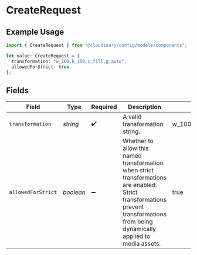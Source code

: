 # CreateRequest

## Example Usage

```typescript
import { CreateRequest } from "@cloudinary/config/models/components";

let value: CreateRequest = {
  transformation: "w_100,h_150,c_fill,g_auto",
  allowedForStrict: true,
};
```

## Fields

| Field                                                                                                                                                                               | Type                                                                                                                                                                                | Required                                                                                                                                                                            | Description                                                                                                                                                                         | Example                                                                                                                                                                             |
| ----------------------------------------------------------------------------------------------------------------------------------------------------------------------------------- | ----------------------------------------------------------------------------------------------------------------------------------------------------------------------------------- | ----------------------------------------------------------------------------------------------------------------------------------------------------------------------------------- | ----------------------------------------------------------------------------------------------------------------------------------------------------------------------------------- | ----------------------------------------------------------------------------------------------------------------------------------------------------------------------------------- |
| `transformation`                                                                                                                                                                    | *string*                                                                                                                                                                            | :heavy_check_mark:                                                                                                                                                                  | A valid transformation string.                                                                                                                                                      | w_100,h_150,c_fill,g_auto                                                                                                                                                           |
| `allowedForStrict`                                                                                                                                                                  | *boolean*                                                                                                                                                                           | :heavy_minus_sign:                                                                                                                                                                  | Whether to allow this named transformation when strict transformations are enabled. Strict transformations prevent transformations from being dynamically applied to media assets.<br/> | true                                                                                                                                                                                |